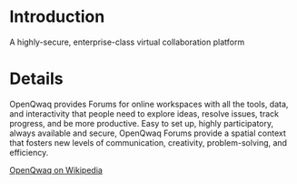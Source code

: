 # Introduction #

A highly-secure, enterprise-class virtual collaboration platform


# Details #

OpenQwaq provides Forums for online workspaces with all the tools, data, and interactivity that people need to explore ideas, resolve issues, track progress, and be more productive. Easy to set up, highly participatory, always available and secure, OpenQwaq Forums provide a spatial context that fosters new levels of communication, creativity, problem-solving, and efficiency.

[OpenQwaq on Wikipedia](http://en.wikipedia.org/wiki/OpenQwaq)